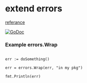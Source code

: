 # extend errors

[referance](http://golangweekly.us1.list-manage.com/track/click?u=0618f6a79d6bb9675f313ceb2&id=f918a227f6&e=0708a4e66b)

[![GoDoc](https://godoc.org/github.com/colindev/x/errors?status.svg)](https://godoc.org/github.com/colindev/x/errors)

### Example errors.Wrap

```golang

err := doSomething()

err = errors.Wrap(err, "in my pkg")

fmt.Println(err)

```
